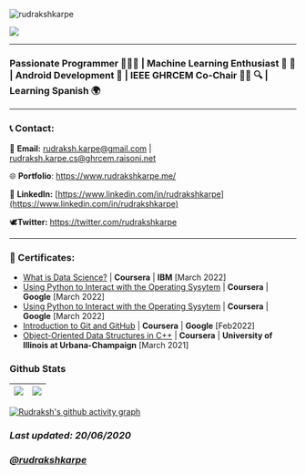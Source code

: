 
 <p align="left"> <img src="https://komarev.com/ghpvc/?username=rudrakshkarpe" alt="rudrakshkarpe" /> </p> 

<!-- <img src="https://i.imgur.com/hLwUjJU.png"> -->
<img src="https://media-exp1.licdn.com/dms/image/C4D16AQGBnDChHc4Axg/profile-displaybackgroundimage-shrink_200_800/0/1655618270950?e=1661385600&v=beta&t=El9kvcmyRbGR5OXoH86ICTfjIMqXqOHTtL8uyX6tB5k" class = "center">

---
### Passionate Programmer 🌈🧑‍💻 | Machine Learning Enthusiast 🦿 🧠 | Android Development 📲 | IEEE GHRCEM Co-Chair 🧑‍💼 🔍 | Learning Spanish 🌍
---
### 📞 Contact:

📧 **Email:** rudraksh.karpe@gmail.com | rudraksh.karpe.cs@ghrcem.raisoni.net

🌐 **Portfolio**: https://www.rudrakshkarpe.me/

👔 **LinkedIn:** [https://www.linkedin.com/in/rudrakshkarpe](https://www.linkedin.com/in/rudrakshkarpe)

🕊️**Twitter:** https://twitter.com/rudrakshkarpe


---
### **📜 Certificates:**

- [What is Data Science?](https://www.coursera.org/account/accomplishments/certificate/34WZNG63XDUA) | **Coursera** | **IBM** [March 2022]
- [Using Python to Interact with the Operating Sysytem](https://www.**Coursera**.org/account/accomplishments/certificate/EMYBHETMEHVG) | **Coursera** | **Google** [March 2022]
- [Using Python to Interact with the Operating Sysytem](https://www.**Coursera**.org/account/accomplishments/certificate/EMYBHETMEHVG) | **Coursera** | **Google** [March 2022]
- [Introduction to Git and GitHub](https://www.**Coursera**.org/account/accomplishments/certificate/DNVTZ2K7UWZJ) | **Coursera** | **Google** [Feb2022]
- [Object-Oriented Data Structures in C++](https://www.**Coursera**.org/account/accomplishments/certificate/N3PAJYYSWQJP) | **Coursera** | **University of Illinois at Urbana-Champaign** [March 2021]

### Github Stats

| <img src="https://github-readme-stats.vercel.app/api?username=rudrakshkarpe&&show_icons=true&count_private=true&theme=github_dark">|<img src="https://github-readme-streak-stats.herokuapp.com/?user=rudrakshkarpe&theme=blueberry_duo"/> |
| ------------| ------------- |

[![Rudraksh's github activity graph](https://activity-graph.herokuapp.com/graph?username=rudrakshkarpe&theme=react-dark	)](https://github.com/ashutosh00710/github-readme-activity-graph)

### _Last updated: 20/06/2020_

### _[@rudrakshkarpe](https://www.github.com/rudrakshkarpe)_

 

  
